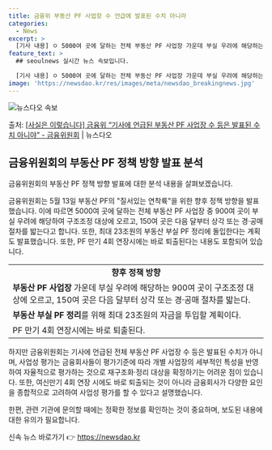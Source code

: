 ```yaml
---
title: 금융위 부동산 PF 사업장 수 언급에 발표된 수치 아니라
categories:
  - News
excerpt: >
  [기사 내용] ㅇ 5000여 곳에 달하는 전체 부동산 PF 사업장 가운데 부실 우려에 해당하는 900여 곳이…
feature_text: >
  ## seoulnews 실시간 뉴스 속보입니다.

  [기사 내용] ㅇ 5000여 곳에 달하는 전체 부동산 PF 사업장 가운데 부실 우려에 해당하는 900여 곳이…
image: 'https://newsdao.kr/res/images/meta/newsdao_breakingnews.jpg'
---
```


![뉴스다오 속보](https://newsdao.kr/res/images/meta/newsdao_breakingnews.jpg)

<p>출처: <a href="https://newsdao.kr/3818" rel="dofollow">[사실은 이렇습니다] 금융위 “기사에 언급된 부동산 PF 사업장 수 등은 발표된 수치 아니야” - 금융위원회</a> | 뉴스다오</p>

<h2 data-ke-size="size26">금융위원회의 부동산 PF 정책 방향 발표 분석</h2>
금융위원회의 부동산 PF 정책 방향 발표에 대한 분석 내용을 살펴보겠습니다.

<p data-ke-size="size16">금융위원회는 5월 13일 부동산 PF의 "질서있는 연착륙"을 위한 향후 정책 방향을 발표했습니다. 이에 따르면 5000여 곳에 달하는 전체 부동산 PF 사업장 중 900여 곳이 부실 우려에 해당하여 구조조정 대상에 오르고, 150여 곳은 다음 달부터 상각 또는 경·공매 절차를 밟는다고 합니다. 또한, 최대 23조원의 부동산 부실 PF 정리에 돌입한다는 계획도 발표했습니다. 또한, PF 만기 4회 연장시에는 바로 퇴출된다는 내용도 포함되어 있습니다.</p>

<table>
  <tr>
    <td style="text-align: center; height: 17px;"><b>향후 정책 방향</b></td>
  </tr>
  <tr>
    <td><b>부동산 PF 사업장</b> 가운데 부실 우려에 해당하는 900여 곳이 구조조정 대상에 오르고, 150여 곳은 다음 달부터 상각 또는 경·공매 절차를 밟는다.</td>
  </tr>
  <tr>
    <td><b>부동산 부실 PF 정리</b>를 위해 최대 23조원의 자금을 투입할 계획이다.</td>
  </tr>
  <tr>
    <td>PF 만기 4회 연장시에는 바로 퇴출된다.</td>
  </tr>
</table>

<p data-ke-size="size16">하지만 금융위원회는 기사에 언급된 전체 부동산 PF 사업장 수 등은 발표된 수치가 아니며, 사업성 평가는 금융회사들이 평가기준에 따라 개별 사업장의 세부적인 특성을 반영하여 자율적으로 평가하는 것으로 재구조화·정리 대상을 확정하기는 어려운 점이 있습니다. 또한, 여신만기 4회 연장 시에도 바로 퇴출되는 것이 아니라 금융회사가 다양한 요인을 종합적으로 고려하여 사업성 평가를 할 수 있다고 설명했습니다.</p>

<p data-ke-size="size16">한편, 관련 기관에 문의할 때에는 정확한 정보를 확인하는 것이 중요하며, 보도된 내용에 대한 유의가 필요합니다.</p> 

신속 뉴스 바로가기 👉 <a href="https://newsdao.kr" rel="dofollow">https://newsdao.kr</a>


